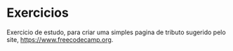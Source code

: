 # Exercicios #
Exercicio de estudo, para criar uma simples pagina de tributo sugerido pelo site, https://www.freecodecamp.org.

